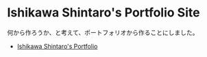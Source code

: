 # Ishikawa Shintaro's Portfolio Site
何から作ろうか、と考えて、ポートフォリオから作ることにしました。
- [Ishikawa Shintaro's Portfolio](https://trajanme.github.io)
